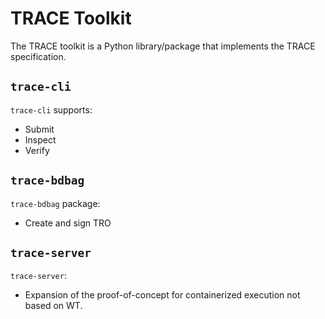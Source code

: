 # TRACE Toolkit

The TRACE toolkit is a Python library/package that implements the TRACE
specification. 

## `trace-cli`

`trace-cli` supports:
* Submit
* Inspect
* Verify

## `trace-bdbag`

`trace-bdbag` package:
* Create and sign TRO

## `trace-server`

`trace-server`:
* Expansion of the proof-of-concept for containerized execution not based on WT.

